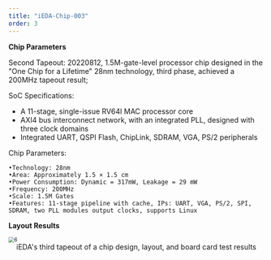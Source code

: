 ```yaml
---
title: "iEDA-Chip-003"
order: 3
---
```



**Chip Parameters**

Second Tapeout: 20220812, 1.5M-gate-level processor chip designed in the "One Chip for a Lifetime" 28nm technology, third phase, achieved a 200MHz tapeout result;

SoC Specifications:

* A 11-stage, single-issue RV64I MAC processor core
* AXI4 bus interconnect network, with an integrated PLL, designed with three clock domains
* Integrated UART, QSPI Flash, ChipLink, SDRAM, VGA, PS/2 peripherals

Chip Parameters:
```
•Technology: 28nm
•Area: Approximately 1.5 × 1.5 cm
•Power Consumption: Dynamic = 317mW, Leakage = 29 mW
•Frequency: 200MHz
•Scale: 1.5M Gates
•Features: 11-stage pipeline with cache, IPs: UART, VGA, PS/2, SPI, SDRAM, two PLL modules output clocks, supports Linux
```


**Layout Results**

<img src="/res/images/activities/tapeout/fig3.png" alt="6" style="zoom:70%;" title ="iEDA's third tapeout of a chip design, layout, and board card test results" />
<center>iEDA's third tapeout of a chip design, layout, and board card test results</center>